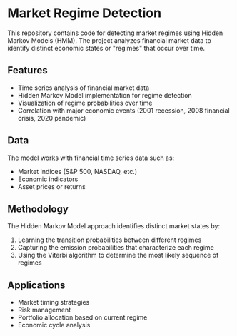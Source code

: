 # Market Regime Detection

This repository contains code for detecting market regimes using Hidden Markov Models (HMM). The project analyzes financial market data to identify distinct economic states or "regimes" that occur over time.

## Features

* Time series analysis of financial market data
* Hidden Markov Model implementation for regime detection
* Visualization of regime probabilities over time
* Correlation with major economic events (2001 recession, 2008 financial crisis, 2020 pandemic)

## Data

The model works with financial time series data such as:
* Market indices (S&P 500, NASDAQ, etc.)
* Economic indicators
* Asset prices or returns

## Methodology

The Hidden Markov Model approach identifies distinct market states by:
1. Learning the transition probabilities between different regimes
2. Capturing the emission probabilities that characterize each regime
3. Using the Viterbi algorithm to determine the most likely sequence of regimes

## Applications

* Market timing strategies
* Risk management
* Portfolio allocation based on current regime
* Economic cycle analysis
